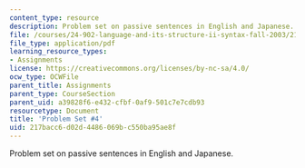```yaml
---
content_type: resource
description: Problem set on passive sentences in English and Japanese.
file: /courses/24-902-language-and-its-structure-ii-syntax-fall-2003/217bacc6d02d4486069bc550ba95ae8f_ps_4_2003.pdf
file_type: application/pdf
learning_resource_types:
- Assignments
license: https://creativecommons.org/licenses/by-nc-sa/4.0/
ocw_type: OCWFile
parent_title: Assignments
parent_type: CourseSection
parent_uid: a39828f6-e432-cfbf-0af9-501c7e7cdb93
resourcetype: Document
title: 'Problem Set #4'
uid: 217bacc6-d02d-4486-069b-c550ba95ae8f
---
```

Problem set on passive sentences in English and Japanese.